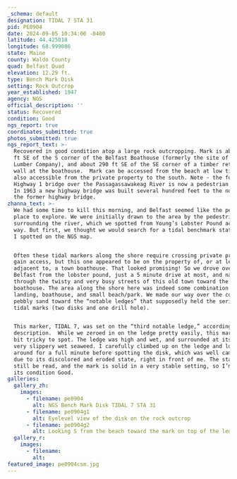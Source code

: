 ```yaml
---
_schema: default
designation: TIDAL 7 STA 31
pid: PE0904
date: 2024-09-05 10:34:00 -0400
latitude: 44.425018
longitude: 68.999086
state: Maine
county: Waldo County
quad: Belfast Quad
elevation: 12.29 ft.
type: Bench Mark Disk
setting: Rock Outcrop
year_established: 1947
agency: NGS
official_description: ''
status: Recovered
condition: Good
ngs_report: true
coordinates_submitted: true
photos_submitted: true
ngs_report_text: >-
  Recovered in good condition atop a large rock outcropping. Mark is about 400
  ft SE of the S corner of the Belfast Boathouse (formerly the site of the Wyman
  Lumber Company), and about 290 ft SE of the SE corner of a timber retaining
  wall at the boathouse.  Mark can be accessed from the beach at low tide. It is
  also accessible from the private property to the south. Note - the former U.S.
  Highway 1 bridge over the Passagassawakeag River is now a pedestrian bridge.
  In 1963 a new highway bridge was built several hundred feet to the north of
  the former highway bridge.
zhanna_text: >-
  We had some time to kill this morning, and Belfast seemed like the perfect
  place to explore. We were initially drawn to the area by the pedestrian bridge
  surrounding the river, which we spotted from Young’s Lobster Pound across the
  way. But first, we thought we would search for a tidal benchmark station that
  I spotted on the NGS map.


  Often these tidal markers along the shore require crossing private property to
  gain access, but this one appeared to be on the property of, or at least
  adjacent to, a town boathouse. That looked promising! So we drove over to
  Belfast from the lobster pound, just a 5 minute drive at most, and navigated
  through the twisty and very busy streets of this old town toward the
  boathouse. The area along the shore here was indeed some combination of a town
  landing, boathouse, and small beach/park. We made our way over the coarse
  pebbly sand toward the “notable ledges” that supposedly held the series of
  tidal marks (two disks and one drill hole).


  This marker, TIDAL 7, was set on the “third notable ledge,” according to the
  description.  While we zeroed in on the ledge pretty easily, this mark was a
  bit tricky to spot. The ledge was high and wet, and surrounded at its base by
  very slippery wet seaweed. I carefully climbed up on the ledge and looked
  around for a full minute before spotting the disk, which was well camouflaged
  due to its discolored and eroded state, right in front of me. The stamping can
  still be read, and the mark is solid in a very stable setting, so I’m calling
  its condition Good.
galleries:
  gallery_zh:
    images:
      - filename: pe0904
        alt: NGS Bench Mark Disk TIDAL 7 STA 31
      - filename: pe0904g1
        alt: Eyelevel view of the disk on the rock outcrop
      - filename: pe0904g2
        alt: Looking S from the beach toward the mark on top of the ledge
  gallery_r:
    images:
      - filename:
        alt:
featured_image: pe0904csm.jpg
---
```

